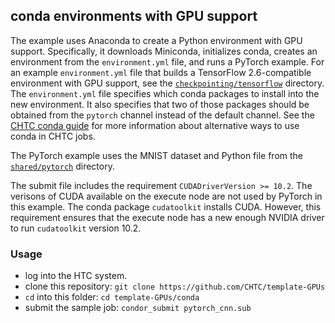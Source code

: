 ## conda environments with GPU support

The example uses Anaconda to create a Python environment with GPU support.
Specifically, it downloads Miniconda, initializes conda, creates an environment from the `environment.yml` file, and runs a PyTorch example. For an example `environment.yml` file that builds a TensorFlow 2.6-compatible environment with GPU support, see the [`checkpointing/tensorflow`](../checkpointing/tensorflow) directory.
The `environment.yml` file specifies which conda packages to install into the new environment.
It also specifies that two of those packages should be obtained from the `pytorch` channel instead of the default channel.
See the [CHTC conda guide](http://chtc.cs.wisc.edu/uw-research-computing/conda-installation.shtml) for more information about alternative ways to use conda in CHTC jobs.

The PyTorch example uses the MNIST dataset and Python file from the [`shared/pytorch`](../shared/pytorch) directory.

The submit file includes the requirement `CUDADriverVersion >= 10.2`.
The verisons of CUDA available on the execute node are not used by PyTorch in this example.
The conda package `cudatoolkit` installs CUDA.
However, this requirement ensures that the execute node has a new enough NVIDIA driver to run `cudatoolkit` version 10.2.

### Usage
- log into the HTC system.
- clone this repository: `git clone https://github.com/CHTC/template-GPUs`
- `cd` into this folder: `cd template-GPUs/conda`
- submit the sample job: `condor_submit pytorch_cnn.sub`
